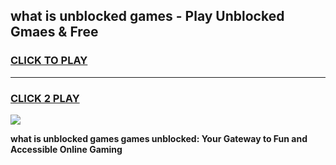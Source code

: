 
## what is unblocked games - Play Unblocked Gmaes & Free
<h3>
<a href="https://news.freeplayer.one?title=what_is_unblocked_games&ref=16F">CLICK TO PLAY</a></h3>
<hr>

<h3>
<a href="https://news.freeplayer.one?title=what_is_unblocked_games&ref=16F">CLICK 2 PLAY</a>
  
</h3>

<a href="https://news.freeplayer.one?title=what_is_unblocked_games&ref=16F/"><img src="https://clearcache.store/games.png"></a>


**what is unblocked games games unblocked: Your Gateway to Fun and Accessible Online Gaming**
